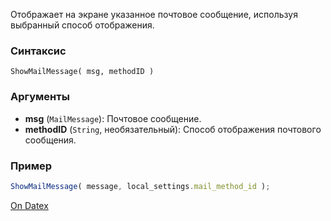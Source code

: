 Отображает на экране указанное почтовое сообщение, используя выбранный способ отображения.

### Синтаксис
`ShowMailMessage( msg, methodID )`

### Аргументы
- **msg** (`MailMessage`): Почтовое сообщение.
- **methodID** (`String`, необязательный): Способ отображения почтового сообщения.

### Пример
```js
ShowMailMessage( message, local_settings.mail_method_id );
```

[On Datex](http://docs.datex.ru/article.htm?id=5665465792879477114)